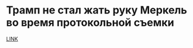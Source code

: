 # Трамп не стал жать руку Меркель во время протокольной съемки



[LINK](https://varlamov.ru/2287316.html)